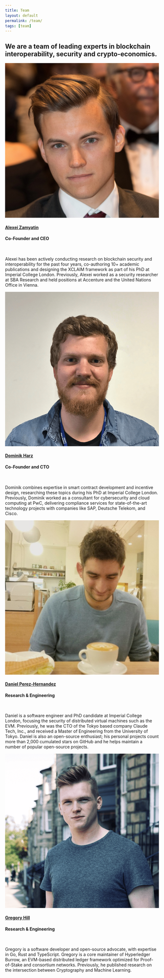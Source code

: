 ```yaml
---
title: Team
layout: default
permalink: /team/
tags: [team]
---
```


<div class="main page-header-padding">
  <div class="container">
    <div class="section text-left">
      <div class="col-md-8">
        <h2>We are a team of leading experts in blockchain interoperability, security and crypto-economics.</h2>
      </div>
    </div>
  </div>
  <div class="container">
    <div class="section">
      <div class="row">
        <div class="col-md-6 text-center margin-top-small">
          <a href="https://alexeizamyatin.me" target="__blank">
          <img class="profile-image u-round profile-image" src="/../assets/img/profile/alexei.jpg" alt="Alexei">
            <h4><b>Alexei Zamyatin</b></h4>
          </a>
          <h4>Co-Founder and CEO</h4>
          <a class="" href="https://twitter.com/alexeiZamyatin" target="_blank">
            <i class="fa fa-twitter"></i>
          </a>&nbsp;
          <a class="" href="https://github.com/alexeiZamyatin" target="_blank">
            <i class="fa fa-github"></i>
          </a>&nbsp;
          <a class="" href="https://scholar.google.co.uk/citations?user=BJDPyu0AAAAJ&hl=en&oi=ao" target="_blank">
            <i class="fa fa-graduation-cap"></i>
          </a>&nbsp;
          <a class="" href="https://www.linkedin.com/in/alexei-zamyatin/" target="_blank">
            <i class="fa fa-linkedin"></i>
          </a>
          <p class="text-justify">
          Alexei has been actively conducting research on blockchain security and interoperability for the past four years, co-authoring 10+ academic publications and designing the XCLAIM framework as part of his PhD at Imperial College London. Previously, Alexei worked as a security researcher at SBA Research and held positions at Accenture and the United Nations Office in Vienna.
          </p>
        </div>
        <div class="col-md-6 text-center margin-top-small">
          <a href="https://dominikharz.me" target="__blank">
          <img class="profile-image u-round profile-image" src="/../assets/img/profile/dom.png" alt="Dominik">
            <h4><b>Dominik Harz</b></h4>
          </a>
          <h4>Co-Founder and CTO</h4>
          <a class="" href="https://twitter.com/nud3l_" target="_blank">
            <i class="fa fa-twitter"></i>
          </a>&nbsp;
          <a class="" href="https://github.com/nud3l" target="_blank">
            <i class="fa fa-github"></i>
          </a>&nbsp;
          <a class="" href="https://scholar.google.co.uk/citations?user=s6Km5yQAAAAJ&hl=en&oi=ao" target="_blank">
            <i class="fa fa-graduation-cap"></i>
          </a>&nbsp;
          <a class="" href="https://www.linkedin.com/in/dominik-harz/" target="_blank">
            <i class="fa fa-linkedin"></i>
          </a>
          <p class="text-justify">
          Dominik combines expertise in smart contract development and incentive design, researching these topics during his PhD at Imperial College London. 
          Previously, Dominik worked as a consultant for cybersecurity and cloud computing at PwC, delivering compliance services for state-of-the-art technology projects with companies like SAP, Deutsche Telekom, and Cisco.
          </p>
        </div>
        <div class="col-md-6 text-center margin-top-small">
          <a href="https://daniel.perez.sh" target="__blank">
          <img class="profile-image u-round profile-image" src="/../assets/img/profile/daniel.jpg" alt="Daniel">
            <h4><b>Daniel Perez-Hernandez</b></h4>
          </a>
          <h4>Research & Engineering</h4>
          <a class="" href="https://twitter.com/danhper" target="_blank">
            <i class="fa fa-twitter"></i>
          </a>&nbsp;
          <a class="" href="https://github.com/danhper" target="_blank">
            <i class="fa fa-github"></i>
          </a>&nbsp;
          <a class="" href="https://scholar.google.com/citations?user=W2XsCqwAAAAJ" target="_blank">
            <i class="fa fa-graduation-cap"></i>
          </a>&nbsp;
          <a class="" href="https://www.linkedin.com/in/danhper" target="_blank">
            <i class="fa fa-linkedin"></i>
          </a>
          <p class="text-justify">
          Daniel is a software engineer and PhD candidate at Imperial College London, focusing the security of distributed virtual machines such as the EVM. Previously, he was the CTO of the Tokyo based company Claude Tech, Inc., and received a Master of Engineering from the University of Tokyo. Daniel is also an open-source enthusiast; his personal projects count more than 2,000 cumulated stars on GitHub and he helps maintain a number of popular open-source projects.
          </p>
        </div>
        <div class="col-md-6 text-center margin-top-small">
          <a href="https://greghill.io/" target="__blank">
          <img class="profile-image u-round profile-image" src="/../assets/img/profile/gregory.png" alt="Daniel">
            <h4><b>Gregory Hill</b></h4>
          </a>
          <h4>Research & Engineering</h4>
          <a class="" href="https://twitter.com/gregorydhill" target="_blank">
            <i class="fa fa-twitter"></i>
          </a>&nbsp;
          <a class="" href="https://github.com/gregdhill" target="_blank">
            <i class="fa fa-github"></i>
          </a>&nbsp;
          <a class="" href="https://scholar.google.co.uk/citations?user=OoKiidsAAAAJ&hl=en&oi=sra" target="_blank">
            <i class="fa fa-graduation-cap"></i>
          </a>&nbsp;
          <a class="" href="https://www.linkedin.com/in/gregorydhill95/" target="_blank">
            <i class="fa fa-linkedin"></i>
          </a>
          <p class="text-justify">
           Gregory is a software developer and open-source advocate, with expertise in Go, Rust and TypeScript. Gregory is a core maintainer of Hyperledger Burrow, an EVM-based distributed ledger framework optimized for Proof-of-Stake and consortium networks. Previously, he published research on the intersection between Cryptography and Machine Learning.
          </p>
        </div>
      </div>
    </div>
  </div>
</div>
